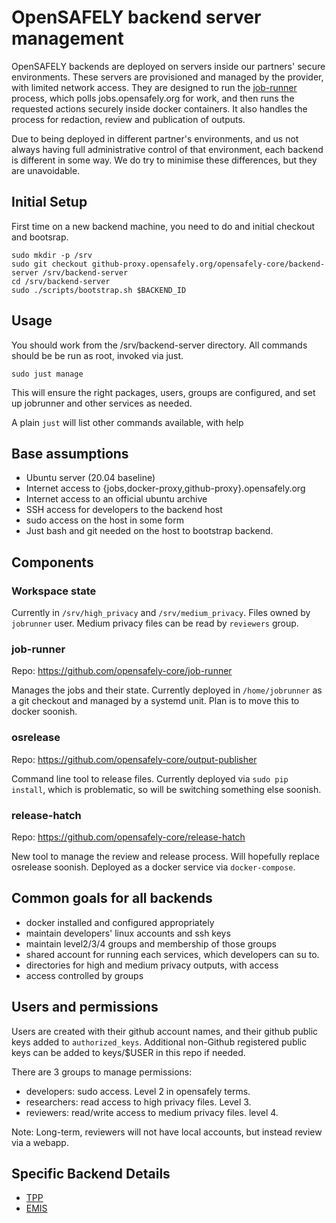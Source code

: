 # OpenSAFELY backend server management

OpenSAFELY backends are deployed on servers inside our partners' secure
environments. These servers are provisioned and managed by the provider,
with limited network access. They are designed to run the
[job-runner](https://github.com/opensafely-core/job-runner) process,
which polls jobs.opensafely.org for work, and then runs the requested
actions securely inside docker containers. It also handles the process for
redaction, review and publication of outputs.

Due to being deployed in different partner's environments, and us not
always having full administrative control of that environment, each
backend is different in some way. We do try to minimise these
differences, but they are unavoidable.

## Initial Setup

First time on a new backend machine, you need to do and initial checkout and bootsrap.

```
sudo mkdir -p /srv
sudo git checkout github-proxy.opensafely.org/opensafely-core/backend-server /srv/backend-server
cd /srv/backend-server
sudo ./scripts/bootstrap.sh $BACKEND_ID
```

## Usage

You should work from the /srv/backend-server directory.  All commands should be
be run as root, invoked via just.

```
sudo just manage
```

This will ensure the right packages, users, groups are configured, and set up
jobrunner and other services as needed.

A plain `just` will list other commands available, with help


## Base assumptions

 * Ubuntu server (20.04 baseline)
 * Internet access to {jobs,docker-proxy,github-proxy}.opensafely.org
 * Internet access to an official ubuntu archive
 * SSH access for developers to the backend host
 * sudo access on the host in some form
 * Just bash and git needed on the host to bootstrap backend.

## Components

### Workspace state

Currently in `/srv/high_privacy` and `/srv/medium_privacy`. Files owned by
`jobrunner` user. Medium privacy files can be read by `reviewers` group.

### job-runner
 
Repo: https://github.com/opensafely-core/job-runner

Manages the jobs and their state. Currently deployed in `/home/jobrunner` as a git
checkout and managed by a systemd unit.  Plan is to move this to docker
soonish.

### osrelease

Repo: https://github.com/opensafely-core/output-publisher

Command line tool to release files. Currently deployed via `sudo pip install`,
which is problematic, so will be switching something else soonish.

### release-hatch

Repo: https://github.com/opensafely-core/release-hatch

New tool to manage the review and release process. Will hopefully replace osrelease soonish.
Deployed as a docker service via `docker-compose`.


## Common goals for all backends

 * docker installed and configured appropriately
 * maintain developers' linux accounts and ssh keys
 * maintain level2/3/4 groups and membership of those groups
 * shared account for running each services, which developers can su to.
 * directories for high and medium privacy outputs, with access
 * access controlled by groups

## Users and permissions

Users are created with their github account names, and their github public keys
added to `authorized_keys`. Additional non-Github registered public keys can be
added to keys/$USER in this repo if needed.

There are 3 groups to manage permissions:

* developers: sudo access. Level 2 in opensafely terms.
* researchers: read access to high privacy files. Level 3.
* reviewers: read/write access to medium privacy files. level 4.

Note: Long-term, reviewers will not have local accounts, but instead review via a webapp.


## Specific Backend Details

 - [TPP](backends/tpp/README.md)
 - [EMIS](backends/emis/README.md)
